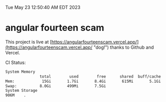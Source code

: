 Tue May 23 12:50:40 AM EDT 2023

# angular fourteen scam


This project is live at [https://angularfourteenscam.vercel.app/](https://angularfourteenscam.vercel.app/ "dog!") thanks to Github and Vercel.

CI Status: 

```bash
System Memory
               total        used        free      shared  buff/cache   available
Mem:            15Gi       1.7Gi       8.4Gi       615Mi       5.1Gi        12Gi
Swap:          8.0Gi       499Mi       7.5Gi
System Storage
906M	.
```
